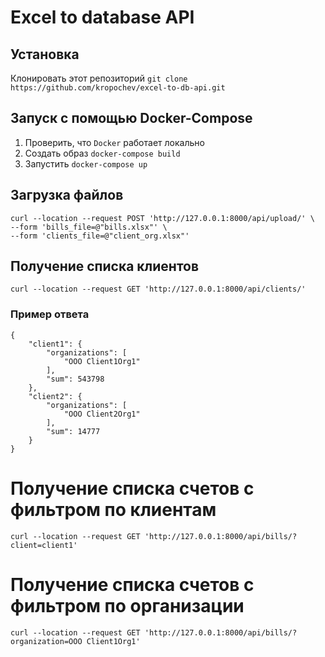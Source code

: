 # Excel to database API

## Установка
Клонировать этот репозиторий `git clone https://github.com/kropochev/excel-to-db-api.git`

## Запуск с помощью Docker-Compose
1. Проверить, что `Docker` работает локально
2. Создать образ `docker-compose build`
3. Запустить `docker-compose up`

## Загрузка файлов
```
curl --location --request POST 'http://127.0.0.1:8000/api/upload/' \
--form 'bills_file=@"bills.xlsx"' \
--form 'clients_file=@"client_org.xlsx"'
```

## Получение списка клиентов
`curl --location --request GET 'http://127.0.0.1:8000/api/clients/'`

### Пример ответа
```
{
    "client1": {
        "organizations": [
            "OOO Client1Org1"
        ],
        "sum": 543798
    },
    "client2": {
        "organizations": [
            "OOO Client2Org1"
        ],
        "sum": 14777
    }
}
```
# Получение списка счетов с фильтром по клиентам

`curl --location --request GET 'http://127.0.0.1:8000/api/bills/?client=client1'`

# Получение списка счетов с фильтром по организации

`curl --location --request GET 'http://127.0.0.1:8000/api/bills/?organization=OOO Client1Org1'`

